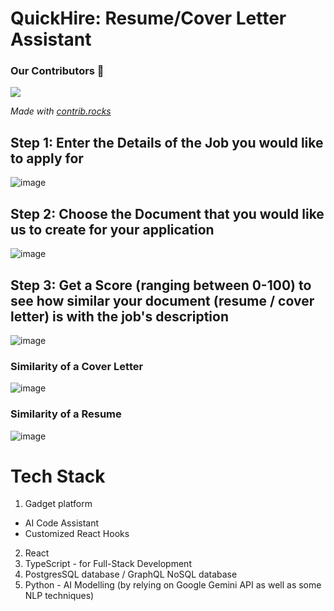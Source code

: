 # QuickHire: Resume/Cover Letter Assistant

### Our Contributors 💫
<a href="https://github.com/realkris/AI_SPEAKER_PD/graphs/contributors">
  <img src="https://contrib.rocks/image?repo=kmock930/uOttaHack7-hackathon" />
</a>

*Made with [contrib.rocks](https://contrib.rocks)*

## Step 1: Enter the Details of the Job you would like to apply for
![image](https://github.com/user-attachments/assets/0fe62c33-aa22-48bc-bd5e-d0b6a9da6f14)
## Step 2: Choose the Document that you would like us to create for your application
![image](https://github.com/user-attachments/assets/06d170ba-8ab4-4d0e-852a-44d74a95e6ca)
## Step 3: Get a Score (ranging between 0-100) to see how similar your document (resume / cover letter) is with the job's description
![image](https://github.com/user-attachments/assets/ad7cbee7-3d66-44c1-bcef-40ca81a3cbd2)
### Similarity of a Cover Letter
![image](https://github.com/user-attachments/assets/8748c1a5-9d4c-4efe-a3b5-615dfd2c9dd4)
### Similarity of a Resume
![image](https://github.com/user-attachments/assets/b32badac-9866-4f6e-846b-2ca3f8aa4fad)
# Tech Stack
1. Gadget platform
* AI Code Assistant
*  Customized React Hooks
2. React
3. TypeScript - for Full-Stack Development
3. PostgresSQL database / GraphQL NoSQL database 
4. Python - AI Modelling (by relying on Google Gemini API as well as some NLP techniques)
